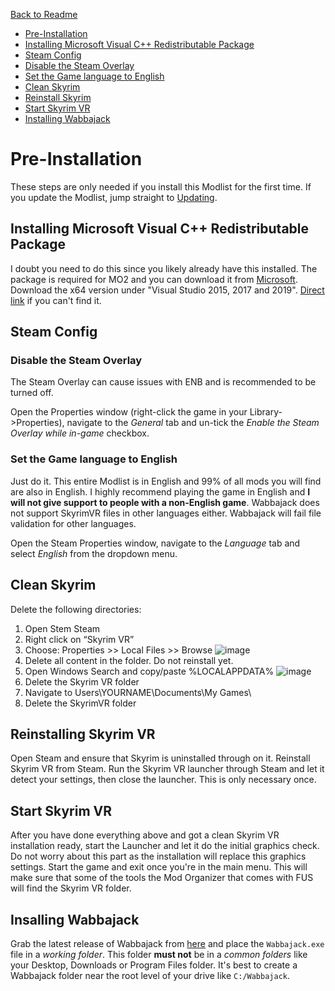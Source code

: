[Back to Readme](https://github.com/Kvitekvist/FUS/blob/main/README.md)

- [Pre-Installation](#pre-installation)
 - [Installing Microsoft Visual C++ Redistributable Package](#installing-microsoft-visual-c-redistributable-package)
 - [Steam Config](#steam-config)
 - [Disable the Steam Overlay](#disable-the-steam-overlay)
 - [Set the Game language to English](#set-the-game-language-to-english)
 - [Clean Skyrim](#clean-skyrim)
 - [Reinstall Skyrim](#reinstalling-skyrim-vr)
 - [Start Skyrim VR](#start-skyrim-vr)
 - [Installing Wabbajack](#using-wabbajack)

# Pre-Installation

These steps are only needed if you install this Modlist for the first time. If you update the Modlist, jump straight to [Updating](#updating).

## Installing Microsoft Visual C++ Redistributable Package

I doubt you need to do this since you likely already have this installed. The package is required for MO2 and you can download it from [Microsoft](https://support.microsoft.com/en-us/help/2977003/the-latest-supported-visual-c-downloads). Download the x64 version under "Visual Studio 2015, 2017 and 2019". [Direct link](https://aka.ms/vs/16/release/vc_redist.x64.exe) if you can't find it.

## Steam Config

### Disable the Steam Overlay

The Steam Overlay can cause issues with ENB and is recommended to be turned off.

Open the Properties window (right-click the game in your Library->Properties), navigate to the _General_ tab and un-tick the _Enable the Steam Overlay while in-game_ checkbox.

### Set the Game language to English

Just do it. This entire Modlist is in English and 99% of all mods you will find are also in English. I highly recommend playing the game in English and **I will not give support to people with a non-English game**. Wabbajack does not support SkyrimVR files in other languages either. Wabbajack will fail file validation for other languages.

Open the Steam Properties window, navigate to the _Language_ tab and select _English_ from the dropdown menu.

## Clean Skyrim

Delete the following directories:
1. Open Stem Steam
2. Right click on “Skyrim VR”
3. Choose: Properties >>  Local Files >>  Browse ![image](https://i.ibb.co/V33zFWt/steam-folder.png)
4. Delete all content in the folder. Do not reinstall yet.
5. Open Windows Search and copy/paste %LOCALAPPDATA%
![image](https://i.ibb.co/VpY98qX/ws.jpg)
6. Delete the Skyrim VR folder
7. Navigate to Users\YOURNAME\Documents\My Games\
8. Delete the SkyrimVR folder

## Reinstalling Skyrim VR

Open Steam and ensure that Skyrim is uninstalled through on it.
Reinstall Skyrim VR from Steam.
Run the Skyrim VR launcher through Steam and let it detect your settings, then close the launcher. This is only necessary once.

## Start Skyrim VR

After you have done everything above and got a clean Skyrim VR installation ready, start the Launcher and let it do the initial graphics check. Do not worry about this part as the installation will replace this graphics settings.
Start the game and exit once you're in the main menu. This will make sure that some of the tools the Mod Organizer that comes with FUS will find the Skyrim VR folder.

## Insalling Wabbajack

Grab the latest release of Wabbajack from [here](https://github.com/wabbajack-tools/wabbajack/releases) and place the `Wabbajack.exe` file in a _working folder_. This folder **must not** be in a _common folders_ like your Desktop, Downloads or Program Files folder. It's best to create a Wabbajack folder near the root level of your drive like `C:/Wabbajack`.